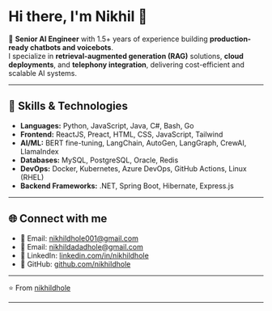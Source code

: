 # Hi there, I'm Nikhil 👋

🚀 **Senior AI Engineer** with 1.5+ years of experience building **production-ready chatbots and voicebots**.  
I specialize in **retrieval-augmented generation (RAG)** solutions, **cloud deployments**, and **telephony integration**, delivering cost-efficient and scalable AI systems.  

---

## 🔧 Skills & Technologies

- **Languages:** Python, JavaScript, Java, C#, Bash, Go  
- **Frontend:** ReactJS, Preact, HTML, CSS, JavaScript, Tailwind  
- **AI/ML:** BERT fine-tuning, LangChain, AutoGen, LangGraph, CrewAI, LlamaIndex  
- **Databases:** MySQL, PostgreSQL, Oracle, Redis  
- **DevOps:** Docker, Kubernetes, Azure DevOps, GitHub Actions, Linux (RHEL)  
- **Backend Frameworks:** .NET, Spring Boot, Hibernate, Express.js  

---

## 🌐 Connect with me  

- 📧 Email: [nikhildhole001@gmail.com](mailto:nikhildhole001@gmail.com)  
- 📧 Email: [nikhildadadhole@gmail.com](mailto:nikhildadadhole@gmail.com)  
- 💼 LinkedIn: [linkedin.com/in/nikhildhole](https://www.linkedin.com/in/nikhildhole)  
- 🐙 GitHub: [github.com/nikhildhole](https://github.com/nikhildhole)  

---

⭐️ From [nikhildhole](https://github.com/nikhildhole)
****
